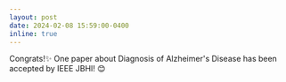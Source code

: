 ```yaml
---
layout: post
date: 2024-02-08 15:59:00-0400
inline: true
---
```

Congrats!:sparkles: One paper about Diagnosis of Alzheimer's Disease has been accepted by IEEE JBHI! :blush: 


